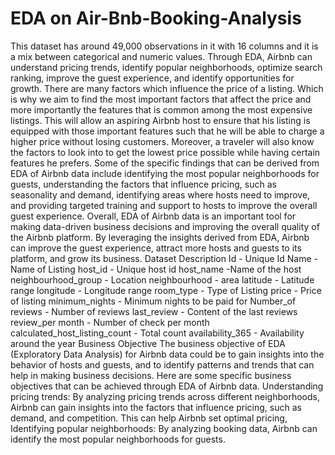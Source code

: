 #  EDA on Air-Bnb-Booking-Analysis
This dataset has around 49,000 observations in it with 16 columns and it is a mix between categorical and numeric values.
Through EDA, Airbnb can understand pricing trends, identify popular neighborhoods, optimize search ranking, improve the guest experience, and identify opportunities for growth.
There are many factors which influence the price of a listing. Which is why we aim to find the most important factors that affect the price and more importantly the features that is common among the most expensive listings. This will allow an aspiring Airbnb host to ensure that his listing is equipped with those important features such that he will be able to charge a higher price without losing customers. Moreover, a traveler will also know the factors to look into to get the lowest price possible while having certain features he prefers.
Some of the specific findings that can be derived from EDA of Airbnb data include identifying the most popular neighborhoods for guests, understanding the factors that influence pricing, such as seasonality and demand, identifying areas where hosts need to improve, and providing targeted training and support to hosts to improve the overall guest experience.
Overall, EDA of Airbnb data is an important tool for making data-driven business decisions and improving the overall quality of the Airbnb platform. By leveraging the insights derived from EDA, Airbnb can improve the guest experience, attract more hosts and guests to its platform, and grow its business.
Dataset Description
Id - Unique Id
Name - Name of Listing
host_id - Unique host id
host_name -Name of the host
neighbourhood_group - Location
neighbourhood - area
latitude - Latitude range
longitude - Longitude range
room_type - Type of Listing
price - Price of listing
minimum_nights - Minimum nights to be paid for
Number_of reviews - Number of reviews
last_review - Content of the last reviews
review_per month - Number of check per month
calculated_host_listing_count - Total count
availability_365 - Availability around the year
Business Objective
The business objective of EDA (Exploratory Data Analysis) for Airbnb data could be to gain insights into the behavior of hosts and guests, and to identify patterns and trends that can help in making business decisions. Here are some specific business objectives that can be achieved through EDA of Airbnb data. Understanding pricing trends: By analyzing pricing trends across different neighborhoods, Airbnb can gain insights into the factors that influence pricing, such as demand, and competition. This can help Airbnb set optimal pricing, Identifying popular neighborhoods: By analyzing booking data, Airbnb can identify the most popular neighborhoods for guests.
